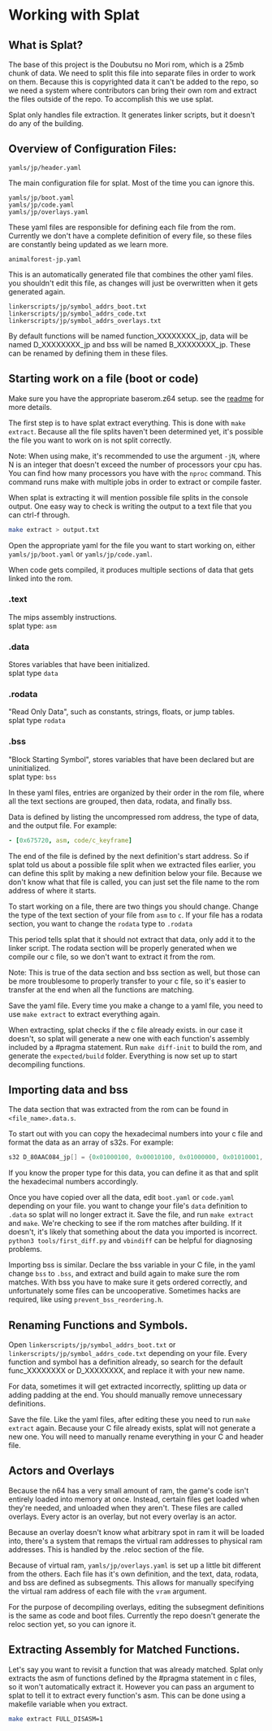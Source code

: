 # Working with Splat

## What is Splat?

The base of this project is the Doubutsu no Mori rom, which is a 25mb chunk of data. We need to split this file into separate files in order to work on them. Because this is copyrighted data it can't be added to the repo, so we need a system where contributors can bring their own rom and extract the files outside of the repo. To accomplish this we use splat. 

Splat only handles file extraction. It generates linker scripts, but it doesn't do any of the building.

## Overview of Configuration Files:

`yamls/jp/header.yaml`

The main configuration file for splat. Most of the time you can ignore this.

`yamls/jp/boot.yaml`  
`yamls/jp/code.yaml`  
`yamls/jp/overlays.yaml`

These yaml files are responsible for defining each file from the rom. Currently we don't have a complete definition of every file, so these files are constantly being updated as we learn more.

`animalforest-jp.yaml`

This is an automatically generated file that combines the other yaml files. you shouldn't edit this file, as changes will just be overwritten when it gets generated again.

`linkerscripts/jp/symbol_addrs_boot.txt`  
`linkerscripts/jp/symbol_addrs_code.txt`  
`linkerscripts/jp/symbol_addrs_overlays.txt`

By default functions will be named function_XXXXXXXX_jp, data will be named D_XXXXXXXX_jp and bss will be named B_XXXXXXXX_jp. These can be renamed by defining them in these files.

## Starting work on a file (boot or code)

Make sure you have the appropriate baserom.z64 setup. see the [readme](../README.md) for more details.

The first step is to have splat extract everything. This is done with `make extract`. Because all the file splits haven't been determined yet, it's possible the file you want to work on is not split correctly.

Note: When using make, it's recommended to use the argument `-jN`, where N is an integer that doesn't exceed the number of processors your cpu has. You can find how many processors you have with the `nproc` command. This command runs make with multiple jobs in order to extract or compile faster. 

When splat is extracting it will mention possible file splits in the console output. One easy way to check is writing the output to a text file that you can ctrl-f through.

```bash
make extract > output.txt
```

Open the appropriate yaml for the file you want to start working on, either `yamls/jp/boot.yaml` or `yamls/jp/code.yaml`.

When code gets compiled, it produces multiple sections of data that gets linked into the rom.

### .text
The mips assembly instructions.  
splat type: `asm`

### .data
Stores variables that have been initialized.  
splat type `data`

### .rodata
"Read Only Data", such as constants, strings, floats, or jump tables.  
splat type `rodata`

### .bss
"Block Starting Symbol", stores variables that have been declared but are uninitialized.  
splat type: `bss`

In these yaml files, entries are organized by their order in the rom file, where all the text sections are grouped, then data, rodata, and finally bss. 

Data is defined by listing the uncompressed rom address, the type of data, and the output file. For example:

```yaml
- [0x675720, asm, code/c_keyframe]
```

The end of the file is defined by the next definition's start address. So if splat told us about a possible file split when we extracted files earlier, you can define this split by making a new definition below your file. Because we don't know what that file is called, you can just set the file name to the rom address of where it starts.

To start working on a file, there are two things you should change. Change the type of the text section of your file from `asm` to `c`. If your file has a rodata section, you want to change the `rodata` type to `.rodata`

This period tells splat that it should not extract that data, only add it to the linker script. The rodata section will be properly generated when we compile our c file, so we don't want to extract it from the rom. 

Note: This is true of the data section and bss section as well, but those can be more troublesome to properly transfer to your c file, so it's easier to transfer at the end when all the functions are matching.

Save the yaml file. Every time you make a change to a yaml file, you need to use `make extract` to extract everything again.

When extracting, splat checks if the c file already exists. in our case it doesn't, so splat will generate a new one with each function's assembly included by a #pragma statement. Run `make diff-init` to build the rom, and generate the `expected/build` folder. Everything is now set up to start decompiling functions. 

## Importing data and bss

The data section that was extracted from the rom can be found in `<file_name>.data.s`.

To start out with you can copy the hexadecimal numbers into your c file and format the data as an array of s32s. For example:

```c
s32 D_80AAC084_jp[] = {0x01000100, 0x00010100, 0x01000000, 0x01010001, 0x01000100};
```

If you know the proper type for this data, you can define it as that and split the hexadecimal numbers accordingly.

Once you have copied over all the data, edit `boot.yaml` or `code.yaml` depending on your file. you want to change your file's `data` definition to `.data` so splat will no longer extract it. Save the file, and run `make extract` and `make`. We're checking to see if the rom matches after building. If it doesn't, it's likely that something about the data you imported is incorrect. `python3 tools/first_diff.py` and `vbindiff` can be helpful for diagnosing problems.

Importing bss is similar. Declare the bss variable in your C file, in the yaml change `bss` to `.bss`, and extract and build again to make sure the rom matches. With bss you have to make sure it gets ordered correctly, and unfortunately some files can be uncooperative. Sometimes hacks are required, like using `prevent_bss_reordering.h`.

## Renaming Functions and Symbols.

Open `linkerscripts/jp/symbol_addrs_boot.txt` or `linkerscripts/jp/symbol_addrs_code.txt` depending on your file. Every function and symbol has a definition already, so search for the default func_XXXXXXXX or D_XXXXXXXX, and replace it with your new name.

For data, sometimes it will get extracted incorrectly, splitting up data or adding padding at the end. You should manually remove unnecessary definitions. 

Save the file. Like the yaml files, after editing these you need to run `make extract` again. Because your C file already exists, splat will not generate a new one. You will need to manually rename everything in your C and header file.

## Actors and Overlays

Because the n64 has a very small amount of ram, the game's code isn't entirely loaded into memory at once. Instead, certain files get loaded when they're needed, and unloaded when they aren't. These files are called overlays. Every actor is an overlay, but not every overlay is an actor.

Because an overlay doesn't know what arbitrary spot in ram it will be loaded into, there's a system that remaps the virtual ram addresses to physical ram addresses. This is handled by the .reloc section of the file.

Because of virtual ram, `yamls/jp/overlays.yaml` is set up a little bit different from the others. Each file has it's own definition, and the text, data, rodata, and bss are defined as subsegments. This allows for manually specifying the virtual ram address of each file with the `vram` argument.

For the purpose of decompiling overlays, editing the subsegment definitions is the same as code and boot files. Currently the repo doesn't generate the reloc section yet, so you can ignore it. 

## Extracting Assembly for Matched Functions.
Let's say you want to revisit a function that was already matched. Splat only extracts the asm of functions defined by the #pragma statement in c files, so it won't automatically extract it. However you can pass an argument to splat to tell it to extract every function's asm. This can be done using a makefile variable when you extract.

```bash
make extract FULL_DISASM=1
```